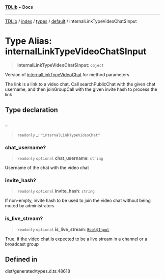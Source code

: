 [**TDLib**](../../../../../../README.md) • **Docs**

***

[TDLib](../../../../../../modules.md) / [index](../../../../../README.md) / [types](../../../README.md) / [default](../README.md) / internalLinkTypeVideoChat$Input

# Type Alias: internalLinkTypeVideoChat$Input

> **internalLinkTypeVideoChat$Input**: `object`

Version of [internalLinkTypeVideoChat](internalLinkTypeVideoChat.md) for method parameters.

The link is a link to a video chat. Call searchPublicChat with the given chat username, and then joinGroupCall with the given invite hash to process the link

## Type declaration

### \_

> `readonly` **\_**: `"internalLinkTypeVideoChat"`

### chat\_username?

> `readonly` `optional` **chat\_username**: `string`

Username of the chat with the video chat

### invite\_hash?

> `readonly` `optional` **invite\_hash**: `string`

If non-empty, invite hash to be used to join the video chat without being muted by administrators

### is\_live\_stream?

> `readonly` `optional` **is\_live\_stream**: [`Bool$Input`](Bool$Input.md)

True, if the video chat is expected to be a live stream in a channel or a broadcast group

## Defined in

dist/generated/types.d.ts:48618
